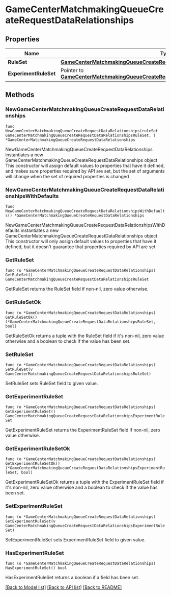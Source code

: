 # GameCenterMatchmakingQueueCreateRequestDataRelationships

## Properties

Name | Type | Description | Notes
------------ | ------------- | ------------- | -------------
**RuleSet** | [**GameCenterMatchmakingQueueCreateRequestDataRelationshipsRuleSet**](GameCenterMatchmakingQueueCreateRequestDataRelationshipsRuleSet.md) |  | 
**ExperimentRuleSet** | Pointer to [**GameCenterMatchmakingQueueCreateRequestDataRelationshipsExperimentRuleSet**](GameCenterMatchmakingQueueCreateRequestDataRelationshipsExperimentRuleSet.md) |  | [optional] 

## Methods

### NewGameCenterMatchmakingQueueCreateRequestDataRelationships

`func NewGameCenterMatchmakingQueueCreateRequestDataRelationships(ruleSet GameCenterMatchmakingQueueCreateRequestDataRelationshipsRuleSet, ) *GameCenterMatchmakingQueueCreateRequestDataRelationships`

NewGameCenterMatchmakingQueueCreateRequestDataRelationships instantiates a new GameCenterMatchmakingQueueCreateRequestDataRelationships object
This constructor will assign default values to properties that have it defined,
and makes sure properties required by API are set, but the set of arguments
will change when the set of required properties is changed

### NewGameCenterMatchmakingQueueCreateRequestDataRelationshipsWithDefaults

`func NewGameCenterMatchmakingQueueCreateRequestDataRelationshipsWithDefaults() *GameCenterMatchmakingQueueCreateRequestDataRelationships`

NewGameCenterMatchmakingQueueCreateRequestDataRelationshipsWithDefaults instantiates a new GameCenterMatchmakingQueueCreateRequestDataRelationships object
This constructor will only assign default values to properties that have it defined,
but it doesn't guarantee that properties required by API are set

### GetRuleSet

`func (o *GameCenterMatchmakingQueueCreateRequestDataRelationships) GetRuleSet() GameCenterMatchmakingQueueCreateRequestDataRelationshipsRuleSet`

GetRuleSet returns the RuleSet field if non-nil, zero value otherwise.

### GetRuleSetOk

`func (o *GameCenterMatchmakingQueueCreateRequestDataRelationships) GetRuleSetOk() (*GameCenterMatchmakingQueueCreateRequestDataRelationshipsRuleSet, bool)`

GetRuleSetOk returns a tuple with the RuleSet field if it's non-nil, zero value otherwise
and a boolean to check if the value has been set.

### SetRuleSet

`func (o *GameCenterMatchmakingQueueCreateRequestDataRelationships) SetRuleSet(v GameCenterMatchmakingQueueCreateRequestDataRelationshipsRuleSet)`

SetRuleSet sets RuleSet field to given value.


### GetExperimentRuleSet

`func (o *GameCenterMatchmakingQueueCreateRequestDataRelationships) GetExperimentRuleSet() GameCenterMatchmakingQueueCreateRequestDataRelationshipsExperimentRuleSet`

GetExperimentRuleSet returns the ExperimentRuleSet field if non-nil, zero value otherwise.

### GetExperimentRuleSetOk

`func (o *GameCenterMatchmakingQueueCreateRequestDataRelationships) GetExperimentRuleSetOk() (*GameCenterMatchmakingQueueCreateRequestDataRelationshipsExperimentRuleSet, bool)`

GetExperimentRuleSetOk returns a tuple with the ExperimentRuleSet field if it's non-nil, zero value otherwise
and a boolean to check if the value has been set.

### SetExperimentRuleSet

`func (o *GameCenterMatchmakingQueueCreateRequestDataRelationships) SetExperimentRuleSet(v GameCenterMatchmakingQueueCreateRequestDataRelationshipsExperimentRuleSet)`

SetExperimentRuleSet sets ExperimentRuleSet field to given value.

### HasExperimentRuleSet

`func (o *GameCenterMatchmakingQueueCreateRequestDataRelationships) HasExperimentRuleSet() bool`

HasExperimentRuleSet returns a boolean if a field has been set.


[[Back to Model list]](../README.md#documentation-for-models) [[Back to API list]](../README.md#documentation-for-api-endpoints) [[Back to README]](../README.md)


